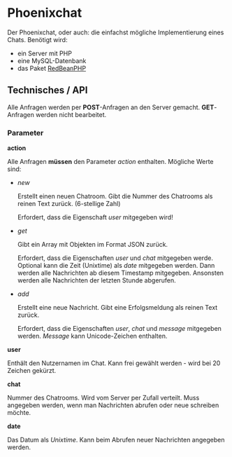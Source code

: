 # Phoenixchat

Der Phoenixchat, oder auch: die einfachst mögliche Implementierung eines Chats.
Benötigt wird:
* ein Server mit PHP
* eine MySQL-Datenbank
* das Paket [RedBeanPHP](https://www.redbeanphp.com)

## Technisches / API

Alle Anfragen werden per **POST**-Anfragen an den Server gemacht. **GET**-Anfragen werden nicht bearbeitet.

### Parameter

**action**

Alle Anfragen **müssen** den Parameter _action_ enthalten. Mögliche Werte sind:
* _new_

  Erstellt einen neuen Chatroom. Gibt die Nummer des Chatrooms als reinen Text zurück. (6-stellige Zahl)
  
  Erfordert, dass die Eigenschaft _user_ mitgegeben wird!
* _get_

  Gibt ein Array mit Objekten im Format JSON zurück.
  
  Erfordert, dass die Eigenschaften _user_ und _chat_ mitgegeben werde. Optional kann die Zeit (Unixtime) als _date_ mitgegeben werden. Dann werden alle Nachrichten ab diesem Timestamp mitgegeben. Ansonsten werden alle Nachrichten der letzten Stunde abgerufen.
* _add_

  Erstellt eine neue Nachricht. Gibt eine Erfolgsmeldung als reinen Text zurück.
  
  Erfordert, dass die Eigenschaften _user_, _chat_ und _message_ mitgegeben werden. _Message_ kann Unicode-Zeichen enthalten.
 
**user**

Enthält den Nutzernamen im Chat. Kann frei gewählt werden - wird bei 20 Zeichen gekürzt.

**chat**

Nummer des Chatrooms. Wird vom Server per Zufall verteilt. Muss angegeben werden, wenn man Nachrichten abrufen oder neue schreiben möchte.

**date**

Das Datum als _Unixtime_. Kann beim Abrufen neuer Nachrichten angegeben werden.
